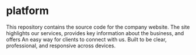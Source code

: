 # platform
This repository contains the source code for the company website. The site highlights our services, provides key information about the business, and offers An easy way for clients to connect with us. Built to be clear, professional, and responsive across devices.
